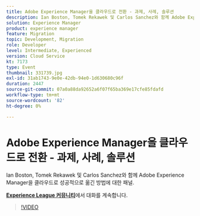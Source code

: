 ```yaml
---
title: Adobe Experience Manager을 클라우드로 전환 - 과제, 사례, 솔루션
description: Ian Boston, Tomek Rekawek 및 Carlos Sanchez와 함께 Adobe Experience Manager을 클라우드로 성공적으로 옮긴 방법에 대한 패널. 이 세션은 Adobe Developers Live 컨텐츠 이벤트의 일부로 전달되었습니다.
solution: Experience Manager
product: experience manager
feature: Migration
topic: Development, Migration
role: Developer
level: Intermediate, Experienced
version: Cloud Service
kt: 7173
type: Event
thumbnail: 331739.jpg
exl-id: 31ab1743-9e0e-42db-94e0-1d630680c96f
duration: 2447
source-git-commit: 07a0a88da92652a6f07f65ba369e17cfe85fdafd
workflow-type: tm+mt
source-wordcount: '82'
ht-degree: 0%

---
```


# Adobe Experience Manager을 클라우드로 전환 - 과제, 사례, 솔루션

Ian Boston, Tomek Rekawek 및 Carlos Sanchez와 함께 Adobe Experience Manager을 클라우드로 성공적으로 옮긴 방법에 대한 패널.

**[Experience League 커뮤니티](https://adobe.ly/36Yd3v6)**&#x200B;에서 대화를 계속합니다.

>[!VIDEO](https://video.tv.adobe.com/v/331739/?quality=12&learn=on&hidetitle=true)
